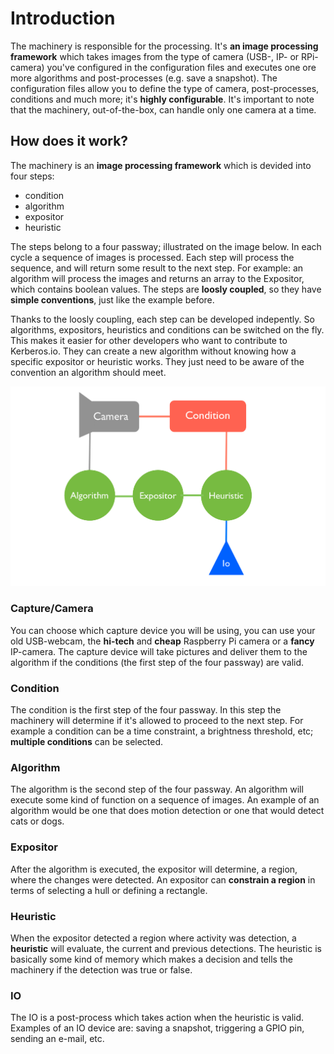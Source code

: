 # Introduction

The machinery is responsible for the processing. It's **an image processing framework** which takes images from the type of camera (USB-, IP- or RPi-camera) you've configured in the configuration files and executes one ore more algorithms and post-processes (e.g. save a snapshot). The configuration files allow you to define the type of camera, post-processes, conditions and much more; it's **highly configurable**. It's important to note that the machinery, out-of-the-box, can handle only one camera at a time.

## How does it work?

The machinery is an **image processing framework** which is devided into four steps:

* condition
* algorithm
* expositor
* heuristic

The steps belong to a four passway; illustrated on the image below. In each cycle a sequence of images is processed. Each step will process the sequence, and will return some result to the next step. For example: an algorithm will process the images and returns an array to the Expositor, which contains boolean values. The steps are **loosly coupled**, so they have **simple conventions**, just like the example before.

Thanks to the loosly coupling, each step can be developed indepently. So algorithms, expositors, heuristics and conditions can be switched on the fly. This makes it easier for other developers who want to contribute to Kerberos.io. They can create a new algorithm without knowing how a specific expositor or heuristic works. They just need to be aware of the convention an algorithm should meet.

![Lifecycle](1_project_structure.png)

<a name="capture"></a>
### Capture/Camera

You can choose which capture device you will be using, you can use your old USB-webcam, the **hi-tech** and **cheap** Raspberry Pi camera or a **fancy** IP-camera. The capture device will take pictures and deliver them to the algorithm if the conditions (the first step of the four passway) are valid.

<a name="condition"></a>
### Condition

The condition is the first step of the four passway. In this step the machinery will determine if it's allowed to proceed to the next step. For example a condition can be a time constraint, a brightness threshold, etc; **multiple conditions** can be selected.

<a name="algorithm"></a>
### Algorithm

The algorithm is the second step of the four passway. An algorithm will execute some kind of function on a sequence of images. An example of an algorithm would be one that does motion detection or one that would detect cats or dogs.

<a name="expositor"></a>
### Expositor

After the algorithm is executed, the expositor will determine, a region, where the changes were detected. An expositor can **constrain a region** in terms of selecting a hull or defining a rectangle.

<a name="heuristic"></a>
### Heuristic

When the expositor detected a region where activity was detection, a **heuristic** will evaluate, the current and previous detections. The heuristic is basically some kind of memory which makes a decision and tells the machinery if the detection was true or false.

<a name="io"></a>
### IO

The IO is a post-process which takes action when the heuristic is valid. Examples of an IO device are: saving a snapshot, triggering a GPIO pin, sending an e-mail, etc.
